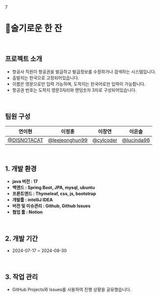 7    
# 🍶술기로운 한 잔

<br>

## 프로젝트 소개
- 항공사 직원이 항공권을 발급하고 발급정보를 수정하거나 검색하는 시스템입니다.
- 출발지는 한국으로 고정되어있습니다.
- 이름은 영문으로만 입력 가능하며, 도착지는 한국어로만 입력이 가능합니다.
- 항공권 번호는 도착지 영문3자리와 랜덤숫자 3자로 구성되어있습니다.


<br>

## 팀원 구성
<div align="center">

| **연이현** | **이정훈** | **이창연** | **이은솔** |
| :------: |  :------: | :------: | :------: |
|[@DISNOTACAT](https://github.com/DISNOTACAT)|[@leejeonghun99](https://github.com/leejeonghun99)|[@cylcoder](https://github.com/cylcoder)|[@lucinda96](https://github.com/lucinda96)| 
     
</div>

<br>


## 1. 개발 환경

- **java 버전 : 17**
- **백앤드 : Spring Boot, JPA, mysql, ubuntu**
- **프론트앤드 : Thymeleaf, css, js, bootstrap**
- **개발툴 : intelliJ IDEA**
- **버전 및 이슈관리 : Github, Github Issues**
- **협업 툴 : Notion**


<br>

## 2. 개발 기간
- 2024-07-17 ~ 2024-08-30

<br>

## 3. 작업 관리
- GitHub Projects와 Issues를 사용하여 진행 상황을 공유했습니다.

<br>

